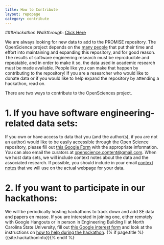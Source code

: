 ```yaml
---
title: How to Contribute
layout: repopage
category: contribute
---
```


###_Hackathon Walkthrough_: [Click Here](/repo/contribute/hackathon.html)

We are always looking for new data to add to the PROMISE repository. The OpenScience project depends on the [many people](/repo/people) that put their time and effort into maintaining and expanding this repository, and for good reason. The results of software engineering research must be reproducible and repeatable, and in order to make it so, the data used in academic research must be made available. People like you can make that happen by contributing to the repository! If you are a researcher who would like to donate data or if you would like to help expand the repository by attending a hackathon, read on.

There are two ways to contribute to the OpenSciences project.

# 1. If you have software engineering-related data sets:

If you own or have access to data that you (and the author(s), if you are not an author) would like to be easily
accessible through the Open Science repository, please fill out 
[this Google Form](https://docs.google.com/forms/d/1swz9OvupVVMtEOeG2j3DdM3SqIhE0Nw495lzr3dMUAE/) with the
appropriate information. You can also email the curators at [openscience.content@gmail.com](mailto:openscience.content@gmail.com). When we host data sets, we will include
context notes about the data and the associated research. If possible, you should include in your email [context
notes](/repo/contribute/contextnotes.html) that we will use on the actual webpage for your data.

# 2. If you want to participate in our hackathons:

We will be periodically hosting hackathons to track down and add SE data and papers en masse. If you are interested in joining one, either remotely with Google Hangouts or in person in Engineering Building II at North Carolina State University, fill out [this Google interest form](https://docs.google.com/forms/d/18s9ZLb7TTLcXVRovqRcn5YEN6Js9aJZgPfn_2qz3WFE/viewform?usp=send_form) and look at the instructions on [how to help during the hackathon](/repo/contribute/hackathon.html). {% if page.title %} {{site.hackathonInfo}}{% endif %}
